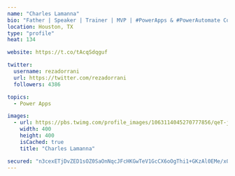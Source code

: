 ```yaml
---
name: "Charles Lamanna"
bio: "Father | Speaker | Trainer | MVP | #PowerApps & #PowerAutomate Community Super User | YouTuber Right-pointing triangle http://youtube.com/c/rezadorrani | Learn - Share - Clockwise rightwards and leftwards open circle arrows"
location: Houston, TX
type: "profile"
heat: 134

website: https://t.co/tAcqSdqguf

twitter:
  username: rezadorrani
  url: https://twitter.com/rezadorrani
  followers: 4386

topics:
  - Power Apps

images:
  - url: https://pbs.twimg.com/profile_images/1063114045270777856/qeT-jpWr_400x400.jpg
    width: 400
    height: 400
    isCached: true
    title: "Charles Lamanna"

secured: "n3cexETjDvZED1sOZ0SaOnNqcJFcHKGwTeV1GcCX6oOgThi1+GKzAl0EMe/xQj3Dup21IJC0R+f8o5zxC2p9bxuXJcZ27e3Uw7aZk2U9AcGBhIDZPb9qGRy3KaRK52Ks/nH0aiCph1f6pDgpfbX5A7u2NH65TO0dx0LUJ+OBYEh7NyXW1kJu3nDGECDPDBY6ykTU7xi+j06g/yMPs2XEIzWEeDDILkOYcZzwUed9OnXmBOhC3209EWmANeKiCYQ307rPD7TQ9zhaNrrBMM+SYU7DkDoChq2d405ng4IjvqR1OJXHHO+tl5MXyXoda92wawk+t5gcQezET17x8e/+xpQ6mjomOFMoomyf/IDErTvTBh8szp9oanpV90n+QqqgIotqhqSlJuJXIlFhEEfdAkMGOHoPp7OA8TXO0pZIrZ8=;uDknVeEgZQJzBVK1FBomNg=="
---
```



